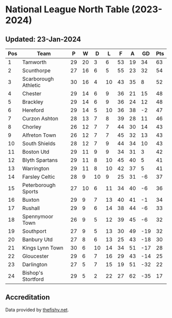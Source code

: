 # National League North Table (2023-2024)
## Updated: 23-Jan-2024

| Pos | Team | P | W | D | L | F | A | GD | Pts |
| --- | --- | --- | --- | --- | --- | --- | --- | --- | --- |
| 1 | Tamworth | 29 | 20 | 3 | 6 | 53 | 19 | 34 | 63 |
| 2 | Scunthorpe | 27 | 16 | 6 | 5 | 55 | 23 | 32 | 54 |
| 3 | Scarborough Athletic | 30 | 16 | 4 | 10 | 43 | 35 | 8 | 52 |
| 4 | Chester | 29 | 14 | 6 | 9 | 36 | 21 | 15 | 48 |
| 5 | Brackley | 29 | 14 | 6 | 9 | 36 | 24 | 12 | 48 |
| 6 | Hereford | 29 | 14 | 5 | 10 | 36 | 38 | -2 | 47 |
| 7 | Curzon Ashton | 28 | 13 | 7 | 8 | 39 | 28 | 11 | 46 |
| 8 | Chorley | 26 | 12 | 7 | 7 | 44 | 30 | 14 | 43 |
| 9 | Alfreton Town | 26 | 12 | 7 | 7 | 45 | 32 | 13 | 43 |
| 10 | South Shields | 28 | 12 | 7 | 9 | 44 | 34 | 10 | 43 |
| 11 | Boston Utd | 29 | 11 | 9 | 9 | 34 | 31 | 3 | 42 |
| 12 | Blyth Spartans | 29 | 11 | 8 | 10 | 45 | 40 | 5 | 41 |
| 13 | Warrington | 29 | 11 | 8 | 10 | 42 | 37 | 5 | 41 |
| 14 | Farsley Celtic | 28 | 9 | 10 | 9 | 25 | 31 | -6 | 37 |
| 15 | Peterborough Sports | 27 | 10 | 6 | 11 | 34 | 40 | -6 | 36 |
| 16 | Buxton | 29 | 9 | 7 | 13 | 40 | 41 | -1 | 34 |
| 17 | Rushall | 29 | 9 | 6 | 14 | 38 | 44 | -6 | 33 |
| 18 | Spennymoor Town | 26 | 9 | 5 | 12 | 39 | 45 | -6 | 32 |
| 19 | Southport | 27 | 9 | 5 | 13 | 30 | 49 | -19 | 32 |
| 20 | Banbury Utd | 27 | 8 | 6 | 13 | 25 | 43 | -18 | 30 |
| 21 | Kings Lynn Town | 30 | 6 | 10 | 14 | 34 | 51 | -17 | 28 |
| 22 | Gloucester | 29 | 6 | 7 | 16 | 29 | 43 | -14 | 25 |
| 23 | Darlington | 27 | 5 | 7 | 15 | 19 | 51 | -32 | 22 |
| 24 | Bishop's Stortford | 29 | 5 | 2 | 22 | 27 | 62 | -35 | 17 |

## Accreditation 

Data provided by [thefishy.net](https://www.thefishy.net/).
